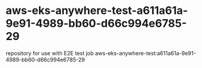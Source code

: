 # aws-eks-anywhere-test-a611a61a-9e91-4989-bb60-d66c994e6785-29
repository for use with E2E test job aws-eks-anywhere-test:a611a61a-9e91-4989-bb60-d66c994e6785-29

